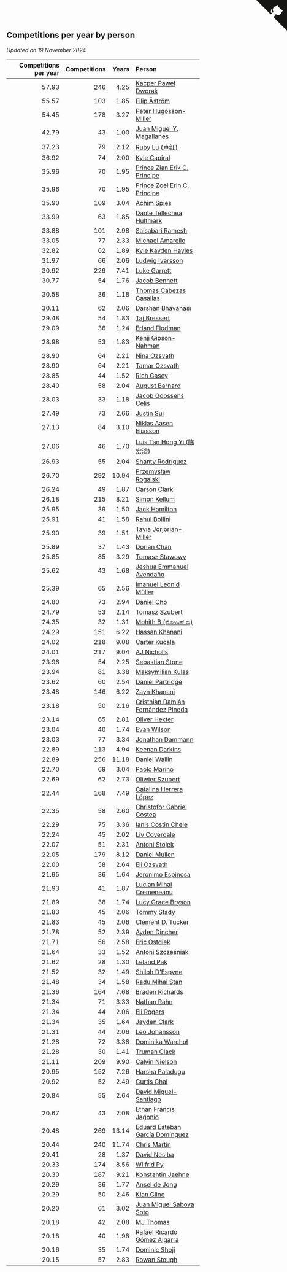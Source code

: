 ## Competitions per year by person

*Updated on 19 November 2024*

| Competitions per year | Competitions | Years | Person |
| ---: | ---: | ---: | :--- |
| 57.93 | 246 | 4.25 | [Kacper Paweł Dworak](https://www.worldcubeassociation.org/persons/2020DWOR01) |
| 55.57 | 103 | 1.85 | [Filip Åström](https://www.worldcubeassociation.org/persons/2023ASTR01) |
| 54.45 | 178 | 3.27 | [Peter Hugosson-Miller](https://www.worldcubeassociation.org/persons/2021HUGO01) |
| 42.79 | 43 | 1.00 | [Juan Miguel Y. Magallanes](https://www.worldcubeassociation.org/persons/2023MAGA09) |
| 37.23 | 79 | 2.12 | [Ruby Lu (卢红)](https://www.worldcubeassociation.org/persons/2022LURU01) |
| 36.92 | 74 | 2.00 | [Kyle Capiral](https://www.worldcubeassociation.org/persons/2022CAPI02) |
| 35.96 | 70 | 1.95 | [Prince Zian Erik C. Principe](https://www.worldcubeassociation.org/persons/2022PRIN08) |
| 35.96 | 70 | 1.95 | [Prince Zoei Erin C. Principe](https://www.worldcubeassociation.org/persons/2022PRIN09) |
| 35.90 | 109 | 3.04 | [Achim Spies](https://www.worldcubeassociation.org/persons/2021SPIE01) |
| 33.99 | 63 | 1.85 | [Dante Tellechea Hultmark](https://www.worldcubeassociation.org/persons/2023HULT01) |
| 33.88 | 101 | 2.98 | [Saisabari Ramesh](https://www.worldcubeassociation.org/persons/2021RAME01) |
| 33.05 | 77 | 2.33 | [Michael Amarello](https://www.worldcubeassociation.org/persons/2022AMAR09) |
| 32.82 | 62 | 1.89 | [Kyle Kayden Hayles](https://www.worldcubeassociation.org/persons/2022HAYL02) |
| 31.97 | 66 | 2.06 | [Ludwig Ivarsson](https://www.worldcubeassociation.org/persons/2022IVAR01) |
| 30.92 | 229 | 7.41 | [Luke Garrett](https://www.worldcubeassociation.org/persons/2017GARR05) |
| 30.77 | 54 | 1.76 | [Jacob Bennett](https://www.worldcubeassociation.org/persons/2023BENN04) |
| 30.58 | 36 | 1.18 | [Thomas Cabezas Casallas](https://www.worldcubeassociation.org/persons/2023CASA08) |
| 30.11 | 62 | 2.06 | [Darshan Bhavanasi](https://www.worldcubeassociation.org/persons/2022BHAV01) |
| 29.48 | 54 | 1.83 | [Taj Bressert](https://www.worldcubeassociation.org/persons/2023BRES01) |
| 29.09 | 36 | 1.24 | [Erland Flodman](https://www.worldcubeassociation.org/persons/2023FLOD01) |
| 28.98 | 53 | 1.83 | [Kenji Gipson-Nahman](https://www.worldcubeassociation.org/persons/2023GIPS01) |
| 28.90 | 64 | 2.21 | [Nina Ozsvath](https://www.worldcubeassociation.org/persons/2022OZSV03) |
| 28.90 | 64 | 2.21 | [Tamar Ozsvath](https://www.worldcubeassociation.org/persons/2022OZSV04) |
| 28.85 | 44 | 1.52 | [Rich Casey](https://www.worldcubeassociation.org/persons/2023CASE06) |
| 28.40 | 58 | 2.04 | [August Barnard](https://www.worldcubeassociation.org/persons/2022BARN21) |
| 28.03 | 33 | 1.18 | [Jacob Goossens Celis](https://www.worldcubeassociation.org/persons/2023CELI06) |
| 27.49 | 73 | 2.66 | [Justin Sui](https://www.worldcubeassociation.org/persons/2022SUIJ01) |
| 27.13 | 84 | 3.10 | [Niklas Aasen Eliasson](https://www.worldcubeassociation.org/persons/2021ELIA01) |
| 27.06 | 46 | 1.70 | [Luis Tan Hong Yi (陈宏溢)](https://www.worldcubeassociation.org/persons/2023YILU01) |
| 26.93 | 55 | 2.04 | [Shanty Rodríguez](https://www.worldcubeassociation.org/persons/2022CUBI01) |
| 26.70 | 292 | 10.94 | [Przemysław Rogalski](https://www.worldcubeassociation.org/persons/2013ROGA02) |
| 26.24 | 49 | 1.87 | [Carson Clark](https://www.worldcubeassociation.org/persons/2023CLAR02) |
| 26.18 | 215 | 8.21 | [Simon Kellum](https://www.worldcubeassociation.org/persons/2016KELL12) |
| 25.95 | 39 | 1.50 | [Jack Hamilton](https://www.worldcubeassociation.org/persons/2023HAMI08) |
| 25.91 | 41 | 1.58 | [Rahul Bollini](https://www.worldcubeassociation.org/persons/2023BOLL01) |
| 25.90 | 39 | 1.51 | [Tavia Jorjorian-Miller](https://www.worldcubeassociation.org/persons/2023JORJ01) |
| 25.89 | 37 | 1.43 | [Dorian Chan](https://www.worldcubeassociation.org/persons/2023DORI01) |
| 25.85 | 85 | 3.29 | [Tomasz Stawowy](https://www.worldcubeassociation.org/persons/2021STAW01) |
| 25.62 | 43 | 1.68 | [Jeshua Emmanuel Avendaño](https://www.worldcubeassociation.org/persons/2023AVEN01) |
| 25.39 | 65 | 2.56 | [Imanuel Leonid Müller](https://www.worldcubeassociation.org/persons/2022MULL02) |
| 24.80 | 73 | 2.94 | [Daniel Cho](https://www.worldcubeassociation.org/persons/2021CHOD01) |
| 24.79 | 53 | 2.14 | [Tomasz Szubert](https://www.worldcubeassociation.org/persons/2022SZUB02) |
| 24.35 | 32 | 1.31 | [Mohith B (ಮೋಹಿತ್ ಬಿ)](https://www.worldcubeassociation.org/persons/2023BMOH01) |
| 24.29 | 151 | 6.22 | [Hassan Khanani](https://www.worldcubeassociation.org/persons/2018KHAN26) |
| 24.02 | 218 | 9.08 | [Carter Kucala](https://www.worldcubeassociation.org/persons/2015KUCA01) |
| 24.01 | 217 | 9.04 | [AJ Nicholls](https://www.worldcubeassociation.org/persons/2015NICH04) |
| 23.96 | 54 | 2.25 | [Sebastian Stone](https://www.worldcubeassociation.org/persons/2022STON09) |
| 23.94 | 81 | 3.38 | [Maksymilian Kulas](https://www.worldcubeassociation.org/persons/2021KULA02) |
| 23.62 | 60 | 2.54 | [Daniel Partridge](https://www.worldcubeassociation.org/persons/2022PART02) |
| 23.48 | 146 | 6.22 | [Zayn Khanani](https://www.worldcubeassociation.org/persons/2018KHAN28) |
| 23.18 | 50 | 2.16 | [Cristhian Damián Fernández Pineda](https://www.worldcubeassociation.org/persons/2022PINE05) |
| 23.14 | 65 | 2.81 | [Oliver Hexter](https://www.worldcubeassociation.org/persons/2022HEXT01) |
| 23.04 | 40 | 1.74 | [Evan Wilson](https://www.worldcubeassociation.org/persons/2023WILS11) |
| 23.03 | 77 | 3.34 | [Jonathan Dammann](https://www.worldcubeassociation.org/persons/2021DAMM01) |
| 22.89 | 113 | 4.94 | [Keenan Darkins](https://www.worldcubeassociation.org/persons/2019DARK02) |
| 22.89 | 256 | 11.18 | [Daniel Wallin](https://www.worldcubeassociation.org/persons/2013WALL03) |
| 22.70 | 69 | 3.04 | [Paolo Marino](https://www.worldcubeassociation.org/persons/2021MARI04) |
| 22.69 | 62 | 2.73 | [Oliwier Szubert](https://www.worldcubeassociation.org/persons/2022SZUB01) |
| 22.44 | 168 | 7.49 | [Catalina Herrera López](https://www.worldcubeassociation.org/persons/2017LOPE31) |
| 22.35 | 58 | 2.60 | [Christofor Gabriel Costea](https://www.worldcubeassociation.org/persons/2022COST03) |
| 22.29 | 75 | 3.36 | [Ianis Costin Chele](https://www.worldcubeassociation.org/persons/2021CHEL01) |
| 22.24 | 45 | 2.02 | [Liv Coverdale](https://www.worldcubeassociation.org/persons/2022COVE02) |
| 22.07 | 51 | 2.31 | [Antoni Stojek](https://www.worldcubeassociation.org/persons/2022STOJ03) |
| 22.05 | 179 | 8.12 | [Daniel Mullen](https://www.worldcubeassociation.org/persons/2016MULL04) |
| 22.00 | 58 | 2.64 | [Eli Ozsvath](https://www.worldcubeassociation.org/persons/2022OZSV01) |
| 21.95 | 36 | 1.64 | [Jerónimo Espinosa](https://www.worldcubeassociation.org/persons/2023ESPI07) |
| 21.93 | 41 | 1.87 | [Lucian Mihai Cremeneanu](https://www.worldcubeassociation.org/persons/2023CREM01) |
| 21.89 | 38 | 1.74 | [Lucy Grace Bryson](https://www.worldcubeassociation.org/persons/2023BRYS01) |
| 21.83 | 45 | 2.06 | [Tommy Stady](https://www.worldcubeassociation.org/persons/2022STAD01) |
| 21.83 | 45 | 2.06 | [Clement D. Tucker](https://www.worldcubeassociation.org/persons/2022TUCK09) |
| 21.78 | 52 | 2.39 | [Ayden Dincher](https://www.worldcubeassociation.org/persons/2022DINC01) |
| 21.71 | 56 | 2.58 | [Eric Ostdiek](https://www.worldcubeassociation.org/persons/2022OSTD01) |
| 21.64 | 33 | 1.52 | [Antoni Szcześniak](https://www.worldcubeassociation.org/persons/2023SZCZ04) |
| 21.62 | 28 | 1.30 | [Leland Pak](https://www.worldcubeassociation.org/persons/2023PAKL02) |
| 21.52 | 32 | 1.49 | [Shiloh D’Espyne](https://www.worldcubeassociation.org/persons/2023DESP01) |
| 21.48 | 34 | 1.58 | [Radu Mihai Stan](https://www.worldcubeassociation.org/persons/2023STAN09) |
| 21.36 | 164 | 7.68 | [Braden Richards](https://www.worldcubeassociation.org/persons/2017RICH02) |
| 21.34 | 71 | 3.33 | [Nathan Rahn](https://www.worldcubeassociation.org/persons/2021RAHN01) |
| 21.34 | 44 | 2.06 | [Eli Rogers](https://www.worldcubeassociation.org/persons/2022ROGE05) |
| 21.34 | 35 | 1.64 | [Jayden Clark](https://www.worldcubeassociation.org/persons/2023CLAR13) |
| 21.31 | 44 | 2.06 | [Leo Johansson](https://www.worldcubeassociation.org/persons/2022JOHA08) |
| 21.28 | 72 | 3.38 | [Dominika Warchoł](https://www.worldcubeassociation.org/persons/2021WARC01) |
| 21.28 | 30 | 1.41 | [Truman Clack](https://www.worldcubeassociation.org/persons/2023CLAC02) |
| 21.11 | 209 | 9.90 | [Calvin Nielson](https://www.worldcubeassociation.org/persons/2014NIEL03) |
| 20.95 | 152 | 7.26 | [Harsha Paladugu](https://www.worldcubeassociation.org/persons/2017PALA08) |
| 20.92 | 52 | 2.49 | [Curtis Chai](https://www.worldcubeassociation.org/persons/2022CHAI02) |
| 20.84 | 55 | 2.64 | [David Miguel-Santiago](https://www.worldcubeassociation.org/persons/2022MIGU02) |
| 20.67 | 43 | 2.08 | [Ethan Francis Jagonio](https://www.worldcubeassociation.org/persons/2022JAGO03) |
| 20.48 | 269 | 13.14 | [Eduard Esteban García Domínguez](https://www.worldcubeassociation.org/persons/2011EDUA01) |
| 20.44 | 240 | 11.74 | [Chris Martin](https://www.worldcubeassociation.org/persons/2013MART03) |
| 20.41 | 28 | 1.37 | [David Nesiba](https://www.worldcubeassociation.org/persons/2023NESI01) |
| 20.33 | 174 | 8.56 | [Wilfrid Py](https://www.worldcubeassociation.org/persons/2016PYWI01) |
| 20.30 | 187 | 9.21 | [Konstantin Jaehne](https://www.worldcubeassociation.org/persons/2015JAEH01) |
| 20.29 | 36 | 1.77 | [Ansel de Jong](https://www.worldcubeassociation.org/persons/2023JONG01) |
| 20.29 | 50 | 2.46 | [Kian Cline](https://www.worldcubeassociation.org/persons/2022CLIN01) |
| 20.20 | 61 | 3.02 | [Juan Miguel Saboya Soto](https://www.worldcubeassociation.org/persons/2021SOTO01) |
| 20.18 | 42 | 2.08 | [MJ Thomas](https://www.worldcubeassociation.org/persons/2022THOM38) |
| 20.18 | 40 | 1.98 | [Rafael Ricardo Gómez Algarra](https://www.worldcubeassociation.org/persons/2022ALGA01) |
| 20.16 | 35 | 1.74 | [Dominic Shoji](https://www.worldcubeassociation.org/persons/2023SHOJ01) |
| 20.15 | 57 | 2.83 | [Rowan Stough](https://www.worldcubeassociation.org/persons/2022STOU01) |


<a href="https://github.com/jonatanklosko/wca_statistics" class="github-corner" aria-label="View source on Github"><svg width="80" height="80" viewBox="0 0 250 250" style="fill:#151513; color:#fff; position: absolute; top: 0; border: 0; right: 0;" aria-hidden="true"><path d="M0,0 L115,115 L130,115 L142,142 L250,250 L250,0 Z"></path><path d="M128.3,109.0 C113.8,99.7 119.0,89.6 119.0,89.6 C122.0,82.7 120.5,78.6 120.5,78.6 C119.2,72.0 123.4,76.3 123.4,76.3 C127.3,80.9 125.5,87.3 125.5,87.3 C122.9,97.6 130.6,101.9 134.4,103.2" fill="currentColor" style="transform-origin: 130px 106px;" class="octo-arm"></path><path d="M115.0,115.0 C114.9,115.1 118.7,116.5 119.8,115.4 L133.7,101.6 C136.9,99.2 139.9,98.4 142.2,98.6 C133.8,88.0 127.5,74.4 143.8,58.0 C148.5,53.4 154.0,51.2 159.7,51.0 C160.3,49.4 163.2,43.6 171.4,40.1 C171.4,40.1 176.1,42.5 178.8,56.2 C183.1,58.6 187.2,61.8 190.9,65.4 C194.5,69.0 197.7,73.2 200.1,77.6 C213.8,80.2 216.3,84.9 216.3,84.9 C212.7,93.1 206.9,96.0 205.4,96.6 C205.1,102.4 203.0,107.8 198.3,112.5 C181.9,128.9 168.3,122.5 157.7,114.1 C157.9,116.9 156.7,120.9 152.7,124.9 L141.0,136.5 C139.8,137.7 141.6,141.9 141.8,141.8 Z" fill="currentColor" class="octo-body"></path></svg></a><style>.github-corner:hover .octo-arm{animation:octocat-wave 560ms ease-in-out}@keyframes octocat-wave{0%,100%{transform:rotate(0)}20%,60%{transform:rotate(-25deg)}40%,80%{transform:rotate(10deg)}}@media (max-width:500px){.github-corner:hover .octo-arm{animation:none}.github-corner .octo-arm{animation:octocat-wave 560ms ease-in-out}}</style>
